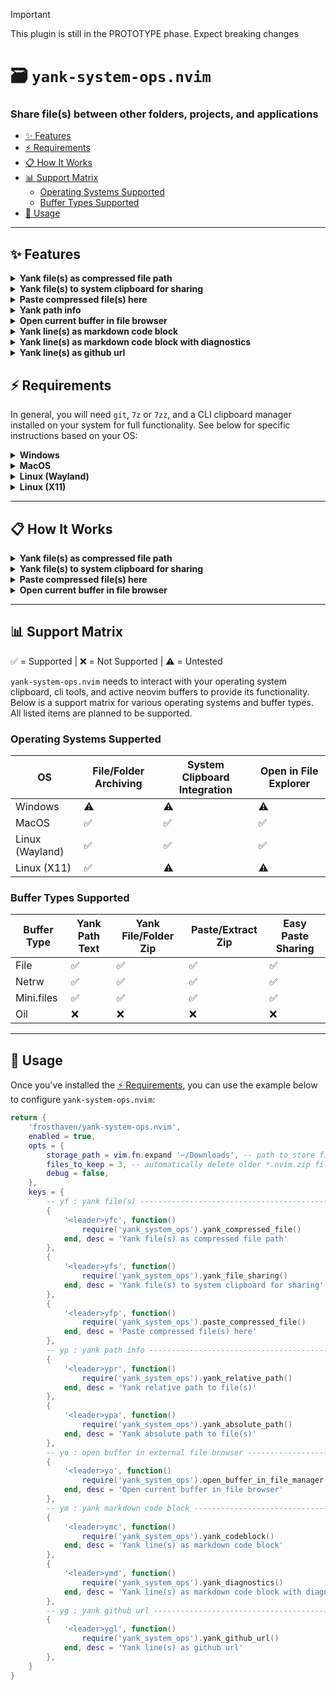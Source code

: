 > [!IMPORTANT] 
> This plugin is still in the PROTOTYPE phase. Expect breaking changes

# 🗃️ `yank-system-ops.nvim`

### Share file(s) between other folders, projects, and applications

- [✨ Features](#-features)
- [⚡️ Requirements](#️-requirements)
- [📋 How It Works](#-how-it-works)
- [📊 Support Matrix](#-support-matrix)
  - [Operating Systems Supported](#operating-systems-supperted)
  - [Buffer Types Supported](#buffer-types-supported)
- [🚀 Usage](#-usage)

---

## ✨ Features

<details>
    <summary><strong>Yank file(s) as compressed file path</strong></summary>

Yank the current buffer's file(s) as a compressed zip file path. The zip file is
created in the configured `storage_path` with the extension `.nvim.zip` and the
absolute path is then copied to your system clipboard.

You can follow this up with the "Paste compressed file(s) here" feature to
extract the contents into the current buffer's directory.

### Example keymap:

```lua
{
    '<leader>yfc', function()
        require('yank_system_ops').yank_compressed_file()
    end, desc = 'Yank file(s) as compressed file path'
},
```
</details>

<details>
    <summary><strong>Yank file(s) to system clipboard for sharing</strong></summary>

Yanks the current buffer's file(s) into the system clipboard for pasting into
other applications (e.g., File Explorer, Finder, Discord, Slack, email clients).

### Example keymap:

```lua
{
    '<leader>yfs', function()
        require('yank_system_ops').yank_file_sharing()
    end, desc = 'Yank file(s) to system clipboard for sharing'
},
```
</details>

<details>
    <summary><strong>Paste compressed file(s) here</strong></summary>

After using the "Yank file(s) as compressed file path" feature, you can use this
to extract the contents of the zip file into the current buffer's directory.

### Example keymap:

```lua
{
    '<leader>yfp', function()
        require('yank_system_ops').paste_compressed_file()
    end, desc = 'Paste compressed file(s) here'
},
```
</details>

<details>
    <summary><strong>Yank path info</strong></summary>

Yank the absolute or cwd-relative path to the current buffer's file(s).

### Example keymaps:

```lua
{
    '<leader>ypr', function()
        require('yank_system_ops').yank_relative_path()
    end, desc = 'Yank relative path to file(s)'
},
{
    '<leader>ypa', function()
        require('yank_system_ops').yank_absolute_path()
    end, desc = 'Yank absolute path to file(s)'
},
```
</details>

<details>
    <summary><strong>Open current buffer in file browser</strong></summary>

Open the current buffer's directory in your system's file explorer. The explorer
used depends on your OS:

- **Windows**: Explorer.exe

- **MacOS**: Forklift or Finder

- **Linux**: open-xdg default

### Example keymap:

```lua
{
    '<leader>yo', function()
        require('yank_system_ops').open_buffer_in_file_manager()
    end, desc = 'Open current buffer in file browser'
},
```
</details>

<details>
    <summary><strong>Yank line(s) as markdown code block</strong></summary>

Yank selected line(s) into a language-spec markdown code block for pasting into
chats, Github, Obsidian, etc.

### Example keymap:

```lua
{
    '<leader>ymc', function()
        require('yank_system_ops').yank_codeblock()
    end, desc = 'Yank line(s) as markdown code block'
},
```

### Example output:

```lua
M.config = {
    storage_path = vim.fn.stdpath 'data' .. '/yank-more',
    files_to_keep = 3,
    debug = false,
}
```
</details>

<details>
    <summary><strong>Yank line(s) as markdown code block with diagnostics</strong></summary>

Yank selected line(s) into a language-spec markdown code block for pasting into
chats, Github, Obsidian, etc. Includes any diagnostic messages in the selected
lines.

### Example keymap:

```lua
{
    '<leader>ymd', function()
        require('yank_system_ops').yank_diagnostics()
    end, desc = 'Yank line(s) as markdown code block with diagnostics'
},
```

### Example output:

Diagnostic:

`7`: Miss symbol `,` or `;` .

`7`: Undefined global `something_is_wrong_here`.

`lua/yank_system_ops/init.lua:6-11`:
```lua
M.config = {
    something_is_wrong_here
    storage_path = vim.fn.stdpath 'data' .. '/yank-more',
    files_to_keep = 3,
    debug = false,
}
```
</details>

<details>
    <summary><strong>Yank line(s) as github url</strong></summary>

Yank a GitHub URL for the current line(s) in the current buffer. This respects
the current branch. _Note: This only works for files that are part of a
git-tracked repository and hosted on GitHub. This will also not copy URLs for
which there are pending commits/changes._

### Example keymap:

```lua
{
    '<leader>ygl', function()
        require('yank_system_ops').yank_github_url()
    end, desc = 'Yank line(s) as github url'
},
```

### Example output:

https://github.com/Frosthaven/yank-system-ops.nvim/blob/main/lua/yank_system_ops/init.lua?t=1759452837#L6-L10
</details>


## ⚡️ Requirements

In general, you will need `git`, `7z` or `7zz`, and a CLI clipboard manager
installed on your system for full functionality. See below for specific
instructions based on your OS:

<details>
  <summary><strong>Windows</strong></summary>

  - [Git CLI](https://git-scm.com/downloads)
  - Archive Manager: `7z`:
    ```powershell
    winget install -e --id 7zip.7zip;
    ```
</details>

<details>
  <summary><strong>MacOS</strong></summary>

  - [Git CLI](https://git-scm.com/downloads)
  - Archive Manager: `7zz`:
    ```bash
    brew install sevenzip
    ```
</details>

<details>
  <summary><strong>Linux (Wayland)</strong></summary>

  - [Git CLI](https://git-scm.com/downloads)
  - Archive Manager: `7z`:

    ```bash
    # Debian/Ubuntu
    sudo apt install 7zip
    ```

    ```bash
    # Arch
    sudo pacman -S --needed 7zip
    ```

  - Clipboard manager: `wl-clipboard`

    ```bash
    # Debian/Ubuntu
    sudo apt install wl-clipboard
    ```

    ```bash
    # Arch
    sudo pacman -S --needed wl-clipboard
    ```

</details>

<details>
  <summary><strong>Linux (X11)</strong></summary>

  - [Git CLI](https://git-scm.com/downloads)
  - Archive Manager: `7z`:

    ```bash
    # Debian/Ubuntu
    sudo apt install 7zip
    ```

    ```bash
    # Arch
    sudo pacman -S --needed 7zip
    ```

  - Clipboard manager: `xclip`

    ```bash
    # Debian/Ubuntu
    sudo apt install xclip
    ```

    ```bash
    # Arch
    sudo pacman -S --needed xclip
    ```

</details>

---

## 📋 How It Works

<details>
<summary><strong>Yank file(s) as compressed file path</strong></summary>

- Determine the current buffer type (file vs list of files)

- Compress the file(s) into a zip archive using the `7z` or `7zz` binary, saving
  it to the configured `storage_path` with the extension `.nvim.zip`

- Copy the absolute path to the zip file to your system clipboard using the
  appropriate clipboard manager for your OS.

</details>

<details>
<summary><strong>Yank file(s) to system clipboard for sharing</strong></summary>

- Determine the current buffer type (file vs list of files)

- Copy the file(s) to the system clipboard using the appropriate clipboard
  manager for your OS. It does this in a format that can be pasted into file
  explorers, chat programs, email clients, etc.

> - On Windows, this uses powershell's `Set-Clipboard` with the `FileDropList` format.  
> - On MacOS, this uses `osacript` to set the clipboard to a `POSIX` file.  
> - On Linux, this sets your clipboard to the `text/uri-list` mime type. 
>   
> When yanking only a single file buffer, `yank-system-ops.nvim` will opt to
> skip the archiving step and just copy the file directly to the clipboard.

</details>

<details>
<summary><strong>Paste compressed file(s) here</strong></summary>

- Determine the current buffer type (file vs list of files)

- Read the system clipboard to get the path to the `.nvim.zip` file

- Extract the contents of the zip file into the current buffer's directory using
  the `7z` or `7zz` binary.

</details>

<details>
<summary><strong>Open current buffer in file browser</strong></summary>

- Determine the current buffer type (file vs list of files)

- Open the current buffer's directory in your system's file explorer using the
  appropriate command for your OS.

> - On Windows, this uses `explorer.exe`.  
> - On MacOS, this uses `osascript` to open in Forklift (if installed) or Finder.  
> - On Linux, this uses `xdg-open` to open your default file manager.  

</details>

---

## 📊 Support Matrix

✅️ = Supported | ❌ = Not Supported | ⚠️ = Untested

`yank-system-ops.nvim` needs to interact with your operating system clipboard,
cli tools, and active neovim buffers to provide its functionality. Below is a
support matrix for various operating systems and buffer types. All listed items
are planned to be supported.

### Operating Systems Supperted

| OS              | File/Folder Archiving | System Clipboard Integration | Open in File Explorer |
|-----------------|-----------------------|------------------------------|-----------------------|
| Windows         | ⚠️                    | ⚠️                           | ⚠️                    |
| MacOS           | ✅                    | ✅                           | ✅                    |
| Linux (Wayland) | ✅                    | ✅                           | ✅                    |
| Linux (X11)     | ✅                    | ⚠️                           | ⚠️                    |

### Buffer Types Supported

| Buffer Type | Yank Path Text        | Yank File/Folder Zip | Paste/Extract Zip | Easy Paste Sharing |
|-------------|-----------------------|----------------------|-------------------|--------------------|
| File        | ✅                    | ✅                   | ✅                | ✅                 |
| Netrw       | ✅                    | ✅                   | ✅                | ✅                 |
| Mini.files  | ✅                    | ✅                   | ✅                | ✅                 |
| Oil         | ❌                    | ❌                   | ❌                | ❌                 |

---

## 🚀 Usage

Once you've installed the [⚡️ Requirements](#️-requirements), you can use the
example below to configure `yank-system-ops.nvim`:

```lua
return {
    'frosthaven/yank-system-ops.nvim',
    enabled = true,
    opts = {
        storage_path = vim.fn.expand '~/Downloads', -- path to store files
        files_to_keep = 3, -- automatically delete older *.nvim.zip files
        debug = false,
    },
    keys = {
        -- yf : yank file(s) --------------------------------------------------
        {
            '<leader>yfc', function()
                require('yank_system_ops').yank_compressed_file()
            end, desc = 'Yank file(s) as compressed file path'
        },
        {
            '<leader>yfs', function()
                require('yank_system_ops').yank_file_sharing()
            end, desc = 'Yank file(s) to system clipboard for sharing'
        },
        {
            '<leader>yfp', function()
                require('yank_system_ops').paste_compressed_file()
            end, desc = 'Paste compressed file(s) here'
        },
        -- yp : yank path info ------------------------------------------------
        {
            '<leader>ypr', function()
                require('yank_system_ops').yank_relative_path()
            end, desc = 'Yank relative path to file(s)'
        },
        {
            '<leader>ypa', function()
                require('yank_system_ops').yank_absolute_path()
            end, desc = 'Yank absolute path to file(s)'
        },
        -- yo : open buffer in external file browser --------------------------
        {
            '<leader>yo', function()
                require('yank_system_ops').open_buffer_in_file_manager()
            end, desc = 'Open current buffer in file browser'
        },
        -- ym : yank markdown code block --------------------------------------
        {
            '<leader>ymc', function()
                require('yank_system_ops').yank_codeblock()
            end, desc = 'Yank line(s) as markdown code block'
        },
        {
            '<leader>ymd', function()
                require('yank_system_ops').yank_diagnostics()
            end, desc = 'Yank line(s) as markdown code block with diagnostics'
        },
        -- yg : yank github url -----------------------------------------------
        {
            '<leader>ygl', function()
                require('yank_system_ops').yank_github_url()
            end, desc = 'Yank line(s) as github url'
        },
    }
}
```
